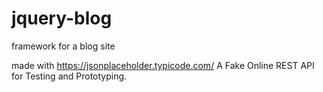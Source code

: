 # jquery-blog
framework for a blog site

made with https://jsonplaceholder.typicode.com/ 
A Fake Online REST API for Testing and Prototyping.
